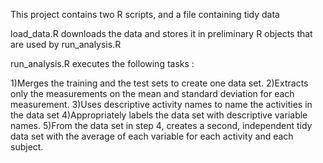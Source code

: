 This project contains two R scripts, and a file containing tidy data

load_data.R downloads the data and stores it in preliminary R objects that are used by run_analysis.R

run_analysis.R executes the following tasks :

1)Merges the training and the test sets to create one data set.
2)Extracts only the measurements on the mean and standard deviation for each measurement.
3)Uses descriptive activity names to name the activities in the data set
4)Appropriately labels the data set with descriptive variable names.
5)From the data set in step 4, creates a second, independent tidy data set with the average of each variable for each activity and each subject.

